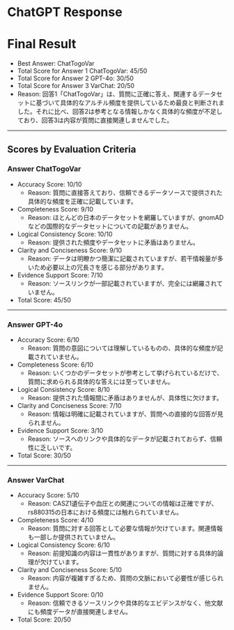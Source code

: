 # ChatGPT Response

# Final Result

- Best Answer: ChatTogoVar
- Total Score for Answer 1 ChatTogoVar: 45/50
- Total Score for Answer 2 GPT-4o: 30/50
- Total Score for Answer 3 VarChat: 20/50
- Reason: 回答1「ChatTogoVar」は、質問に正確に答え、関連するデータセットに基づいて具体的なアルチル頻度を提供しているため最良と判断されました。それに比べ、回答2は参考となる情報しかなく具体的な頻度が不足しており、回答3は内容が質問に直接関連しませんでした。

---

## Scores by Evaluation Criteria

### Answer ChatTogoVar
- Accuracy Score: 10/10
  - Reason: 質問に直接答えており、信頼できるデータソースで提供された具体的な頻度を正確に記載しています。
- Completeness Score: 9/10
  - Reason: ほとんどの日本のデータセットを網羅していますが、gnomADなどの国際的なデータセットについての記載がありません。
- Logical Consistency Score: 10/10
  - Reason: 提供された頻度やデータセットに矛盾はありません。
- Clarity and Conciseness Score: 9/10
  - Reason: データは明瞭かつ簡潔に記載されていますが、若干情報量が多いため必要以上の冗長さを感じる部分があります。
- Evidence Support Score: 7/10
  - Reason: ソースリンクが一部記載されていますが、完全には網羅されていません。
- Total Score: 45/50

---

### Answer GPT-4o
- Accuracy Score: 6/10
  - Reason: 質問の意図については理解しているものの、具体的な頻度が記載されていません。
- Completeness Score: 6/10
  - Reason: いくつかのデータセットが参考として挙げられているだけで、質問に求められる具体的な答えには至っていません。
- Logical Consistency Score: 8/10
  - Reason: 提供された情報間に矛盾はありませんが、具体性に欠けます。
- Clarity and Conciseness Score: 7/10
  - Reason: 情報は明確に記載されていますが、質問への直接的な回答が見られません。
- Evidence Support Score: 3/10
  - Reason: ソースへのリンクや具体的なデータが記載されておらず、信頼性に乏しいです。
- Total Score: 30/50

---

### Answer VarChat
- Accuracy Score: 5/10
  - Reason: CASZ1遺伝子や血圧との関連についての情報は正確ですが、rs880315の日本における頻度には触れられていません。
- Completeness Score: 4/10
  - Reason: 質問に対する回答として必要な情報が欠けています。関連情報も一部しか提供されていません。
- Logical Consistency Score: 6/10
  - Reason: 前提知識の内容は一貫性がありますが、質問に対する具体的論理が欠けています。
- Clarity and Conciseness Score: 5/10
  - Reason: 内容が複雑すぎるため、質問の文脈において必要性が感じられません。
- Evidence Support Score: 0/10
  - Reason: 信頼できるソースリンクや具体的なエビデンスがなく、他文献にも頻度データが直接関連しません。
- Total Score: 20/50